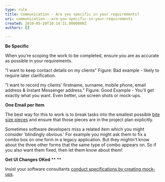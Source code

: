 ```yaml
---
type: rule
title: Communication - Are you specific in your requirements?
uri: communication---are-you-specific-in-your-requirements
created: 2010-05-20T10:14:31.0000000Z
authors: []

---
```


**Be Specific**

When you're scoping the work to be completed, ensure you are as accurate as possible in your requirements.
 
"I want to keep contact details on my clients"
Figure: Bad example - likely to require later clarification.

"I want to record my clients' firstname, surname, mobile phone, email address & Instant Messenger address." 
Figure: Good Example - You'll get exactly what you want. Even better, use screen shots or mock-ups.

 **One Email per Item** 


The best way for this to work is to break tasks into the smallest possible [bite size pieces](/management-do-you-spec-in-bite-sized-pieces) and ensure that those pieces are in the project plan explicitly.

Sometimes software developers miss a related item which you might consider 'blindingly obvious.' For example you might ask them to fix a combo box on one form in a legacy application. But they mightn't know about the three other forms that the same type of combo appears on. So if you also want them fixed, then let them know about them!

**Get UI Changes OKed** ** **

Insist your software consultants [conduct specifications by creating mock-ups](/storyboarding-do-you-conduct-specification-analysis-by-creating-mock-ups).
